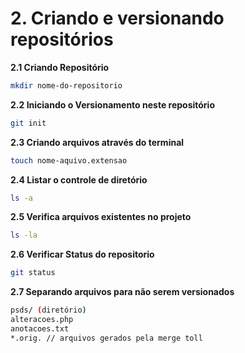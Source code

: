 # 2. Criando e versionando repositórios

**2.1 Criando Repositório**
```bash
mkdir nome-do-repositorio
```

**2.2 Iniciando o Versionamento neste repositório**
```bash
git init
```

**2.3 Criando arquivos através do terminal**
```bash
touch nome-aquivo.extensao
```

**2.4 Listar o controle de diretório**
```bash
ls -a
```

**2.5 Verifica arquivos existentes no projeto**
```bash
ls -la
```

**2.6 Verificar Status do repositorio**
```bash
git status
```

**2.7 Separando arquivos para não serem versionados**
```bash
psds/ (diretório)
alteracoes.php
anotacoes.txt
*.orig. // arquivos gerados pela merge toll
```
